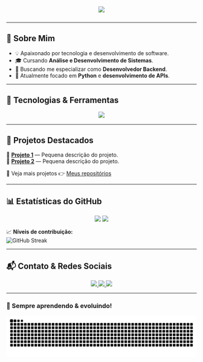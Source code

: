 <h1 align="center">
  <img src="https://readme-typing-svg.herokuapp.com?font=Fira+Code&weight=600&size=22&pause=1000&color=18F7C9&center=true&vCenter=true&multiline=true&width=600&height=80&lines=Ol%C3%A1%2C+eu+sou+Lucca!+%F0%9F%91%8B;Seja+bem-vindo+ao+meu+perfil+do+GitHub!+%F0%9F%92%BB" />
</h1>

---

## 🎯 Sobre Mim

- 💡 Apaixonado por tecnologia e desenvolvimento de software.
- 🎓 Cursando **Análise e Desenvolvimento de Sistemas**.
- 🚀 Buscando me especializar como **Desenvolvedor Backend**.
- 🐍 Atualmente focado em **Python** e **desenvolvimento de APIs**.

---

## 🚀 Tecnologias & Ferramentas

<div align="center">
  <img src="https://skillicons.dev/icons?i=html,css,js,java,python,mysql,git,github,docker" />
</div>

---

## 📌 Projetos Destacados

🔹 **[Projeto 1](https://github.com/seu-repo)** — Pequena descrição do projeto.  
🔹 **[Projeto 2](https://github.com/seu-repo)** — Pequena descrição do projeto.  

📍 Veja mais projetos 👉 [Meus repositórios](https://github.com/srlzinn?tab=repositories)

---

## 📊 Estatísticas do GitHub

<div align="center">
  <img height="180em" src="https://github-readme-stats.vercel.app/api?username=srlzinn&show_icons=true&theme=dracula&include_all_commits=true&count_private=true"/>
  <img height="180em" src="https://github-readme-stats.vercel.app/api/top-langs/?username=srlzinn&layout=compact&langs_count=6&theme=dracula"/>
</div>

📈 **Níveis de contribuição:**  
![GitHub Streak](https://github-readme-streak-stats.herokuapp.com/?user=srlzinn&theme=dracula)

---

## 📬 Contato & Redes Sociais

<div align="center">
  <a href="https://www.instagram.com/calu_zin/" target="_blank">
    <img src="https://img.shields.io/badge/-Instagram-%23E4405F?style=for-the-badge&logo=instagram&logoColor=white"/>
  </a>
  <a href="https://www.linkedin.com/in/lucca-galeno-cordeiro-a175502a8/" target="_blank">
    <img src="https://img.shields.io/badge/-LinkedIn-%230077B5?style=for-the-badge&logo=linkedin&logoColor=white"/>
  </a>
  <a href="mailto:seuemail@gmail.com">
    <img src="https://img.shields.io/badge/-Email-%23D14836?style=for-the-badge&logo=gmail&logoColor=white"/>
  </a>
</div>

---

### 🚀 Sempre aprendendo & evoluindo!  

![Snake animation](https://github.com/srlzinn/srlzinn/blob/output/github-contribution-grid-snake.svg)
